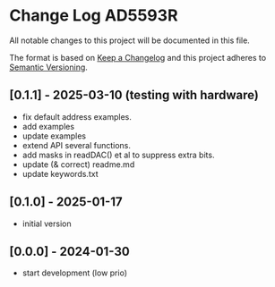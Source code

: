 # Change Log AD5593R

All notable changes to this project will be documented in this file.

The format is based on [Keep a Changelog](http://keepachangelog.com/)
and this project adheres to [Semantic Versioning](http://semver.org/).


## [0.1.1] - 2025-03-10  (testing with hardware)
- fix default address examples.
- add examples
- update examples
- extend API several functions.
- add masks in readDAC() et al to suppress extra bits.
- update (& correct) readme.md
- update keywords.txt


## [0.1.0] - 2025-01-17
- initial version

## [0.0.0] - 2024-01-30
- start development (low prio)


